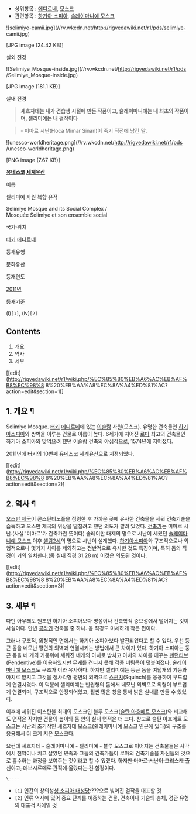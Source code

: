   * 상위항목 : [에디르네](%EC%97%90%EB%94%94%EB%A5%B4%EB%84%A4.md), [모스크](%EB%AA%A8%EC%8A%A4%ED%81%AC.md)
  * 관련항목 : [하기아 소피아](%ED%95%98%EA%B8%B0%EC%95%84%20%EC%86%8C%ED%94%BC%EC%95%84.md), [술레이마니예 모스크](%EC%88%A0%EB%A0%88%EC%9D%B4%EB%A7%88%EB%8B%88%EC%98%88%20%EB%AA%A8%EC%8A%A4%ED%81%AC.md)  

![selimiye-camii.jpg](//rv.wkcdn.net/http://rigvedawiki.net/r1/pds/selimiye-
camii.jpg)

[JPG image (24.42 KB)]

  
실외 전경

![Selimiye_Mosque-inside.jpg](//rv.wkcdn.net/http://rigvedawiki.net/r1/pds
/Selimiye_Mosque-inside.jpg)

[JPG image (181.1 KB)]

  
실내 전경

> **셰흐자데는 내가 견습생 시절에 만든 작품이고, 술레이마니예는 내 최초의 작품이며, 셀리미예는 내 걸작이다**

> \- 미마르 시난(Hoca Mimar Sinan)이 죽기 직전에 남긴 말.

  

![unesco-worldheritage.png](//rv.wkcdn.net/http://rigvedawiki.net/r1/pds
/unesco-worldheritage.png)

[PNG image (7.67 KB)]

**[유네스코](%EC%9C%A0%EB%84%A4%EC%8A%A4%EC%BD%94.md) [세계유산](%EC%84%B8%EA%B3%84%EC%9C%A0%EC%82%B0.md)**

이름

셀리미예 사원 복합 유적

Selimiye Mosque and its Social Complex /  
Mosquée Selimiye et son ensemble social

국가·위치

[터키](%ED%84%B0%ED%82%A4.md)
[에디르네](%EC%97%90%EB%94%94%EB%A5%B4%EB%84%A4.md)

등재유형

문화유산

등재연도

[2011년](2011%EB%85%84.md)

등재기준

(i)`[1]`, (iv)`[2]`

  

## Contents

    

1. 개요 
2. 역사 
3. 세부 

[[edit](http://rigvedawiki.net/r1/wiki.php/%EC%85%80%EB%A6%AC%EB%AF%B8%EC%98%8
8%20%EB%AA%A8%EC%8A%A4%ED%81%AC?action=edit&section=1)]

## 1. 개요 ¶

Selimiye Mosque. [터키](%ED%84%B0%ED%82%A4.md)
[에디르네](%EC%97%90%EB%94%94%EB%A5%B4%EB%84%A4.md)에 있는
[이슬람](%EC%9D%B4%EC%8A%AC%EB%9E%8C.md) 사원(모스크). 유명한 건축물인 [하기아소피아](%ED%95%98%EA%B8%B0%EC%95%84%20%EC%86%8C%ED%94%BC%EC%95%84.md)와 쌍벽을 이루는
건물로 이름이 높다. 6세기에 지어진 [로마](%EB%A1%9C%EB%A7%88.md) 최고의 건축물인 하기아 소피아와 맞먹으려 했던
이슬람 건축의 야심작으로, 1574년에 지어졌다.

  

2011년에 터키의 10번째 [유네스코](%EC%9C%A0%EB%84%A4%EC%8A%A4%EC%BD%94.md)
[세계유산](%EC%84%B8%EA%B3%84%EC%9C%A0%EC%82%B0.md)으로 지정되었다.

  

[[edit](http://rigvedawiki.net/r1/wiki.php/%EC%85%80%EB%A6%AC%EB%AF%B8%EC%98%8
8%20%EB%AA%A8%EC%8A%A4%ED%81%AC?action=edit&section=2)]

## 2. 역사 ¶

[오스만 제국](%EC%98%A4%EC%8A%A4%EB%A7%8C%20%EC%A0%9C%EA%B5%AD.md)이 콘스탄티노플을 점령한
후 가까운 곳에 유사한 건축물을 세워 건축기술을 습득하고 오스만 제국의 위상을 떨칠려고 했던 의도가 깔려 있었다.
[건축가](%EA%B1%B4%EC%B6%95%EA%B0%80.md)는 미마르 시난.(사실 '미마르'가 건축가란 뜻이다) 술레이만 대제의
명으로 시난이 세웠던 [술레이마니예 모스크](%EC%88%A0%EB%A0%88%EC%9D%B4%EB%A7%88%EB%8B%88%EC%98%88%20%EB%AA%A8%EC%8A%A4%ED%81%AC.md) 이후 [셀림2세](%EC%85%80%EB%A6%BC%202%EC%84%B8.md)의 명으로 시난이 설계했다. [하기아소피아](%ED%95%98%EA%B8%B0%EC%95%84%20%EC%86%8C%ED%94%BC%EC%95%84.md)와 구조적으로나
외형적으로나 몇가지 차이를 제외하고는 전반적으로 유사한 것도 특징이며, 특히 돔의 직경이 거의 일치한다.(돔 실내 직경 31.28 m)
이것은 의도된 것이다.

  

[[edit](http://rigvedawiki.net/r1/wiki.php/%EC%85%80%EB%A6%AC%EB%AF%B8%EC%98%8
8%20%EB%AA%A8%EC%8A%A4%ED%81%AC?action=edit&section=3)]

## 3. 세부 ¶

다만 아무래도 원조인 하기아 소피아보다 명성이나 건축학적 중요성에서 떨어지는 것이 사실이다. 만년
[콩라인](%EC%BD%A9%EB%9D%BC%EC%9D%B8.md) 건축물 중 하나. 돔 직경도 미세하게 작은 편이다.

  

그러나 구조적, 외형적인 면에서는 하기아 소피아보다 발전되었다고 할 수 있다. 우선 둥근 돔을 네모난 평면의 외벽과 연결시키는 방법에서 큰
차이가 있다. 하기아 소피아는 둥근 돔을 네 개의 기둥위에 세워진 네개의 아치로 받치고 아치의 사이를 매꾸는
[펜던티브](%ED%8E%9C%EB%8D%98%ED%8B%B0%EB%B8%8C.md)(Pendentive)를 이용하였지만 무게를 견디지
못해 각종 버팀목이 덧붙여졌다. [술레이마니예 모스크](%EC%88%A0%EB%A0%88%EC%9D%B4%EB%A7%88%EB%8B%88%EC%98%88%20%EB%AA%A8%EC%8A%A4%ED%81%AC.md)도 구조가 이와 유사하다. 하지만 셀리미예는 둥근 돔을
여덟개의 기둥과 아치로 받치고 그것을 정사각형 평면의 외벽으로
[스퀸치](%EC%8A%A4%ED%80%B8%EC%B9%98.md)(Squinch)를 응용하여 부드럽게 연결시켰다. 이 덕분에
셸리미예는 반원형의 돔에서 네모난 외벽으로 외형이 부드럽게 연결되며, 구조적으로 안정되어있고, 훨씬 많은 창을 통해 밝은 실내를 만들 수
있었다.

  

이후에 세워진 이스탄불 최대의 모스크인 블루 모스크([술탄 아흐메트 모스크](%EC%88%A0%ED%83%84%20%EC%95%84%ED%9D%90%EB%A9%94%ED%8A%B8%20%EB%AA%A8%EC%8A%A4%ED%81%AC.md))와 비교해도 면적은 작지만 건물의
높이와 돔 안의 실내 면적은 더 크다. 참고로 술탄 아흐메트 모스크는 시난의 초기작인 셰흐자데 모스크(쉴레이마니예 모스크 인근에 있다)의
구조를 응용해서 더 크게 지은 모스크다.

  

요컨데 셰흐자데 - 술레이마니예 - 셀리미예 - 블루 모스크로 이어지는 건축물들은 사막에서 천막이나 치고 살았던 민족과 그들의 건축가들이
로마의 건축기술을 자신들의 것으로 흡수하는 과정을 보여주는 것이라고 할 수 있겠다. <del>하지만 미마르 시난이 그리스계 출신이고,
데브시르메로 관직에 올랐다는 건 함정이다.</del>

  

`\----`

  * `[1]` 인간의 창의성<del>[성 소피아 대성당](%EC%84%B1%20%EC%86%8C%ED%94%BC%EC%95%84%20%EB%8C%80%EC%84%B1%EB%8B%B9.md):???</del>으로 빚어진 걸작을 대표할 것
  * `[2]` 인류 역사에 있어 중요 단계를 예증하는 건물, 건축이나 기술의 총체, 경관 유형의 대표적 사례일 것

